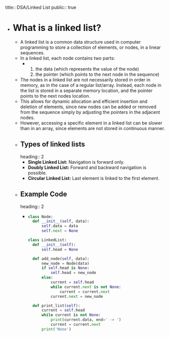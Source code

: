 title:: DSA/Linked List
public:: true

- # What is a linked list?
	- A linked list is a common data structure used in computer programming to store a collection of elements, or nodes, in a linear sequences.
	- In a linked list, each node contains two parts:
		- 1. the data (which represents the value of the node)
		  2. the pointer (which points to the next node in the sequence)
	- The nodes in a linked list are not necessarily stored in order in memory, as in the case of a regular list/array. Instead, each node in the list is stored in a separate memory location, and the pointer points to the next nodes location.
	- This allows for dynamic allocation and efficient insertion and deletion of elements, since new nodes can be added or removed from the sequence simply by adjusting the pointers in the adjacent nodes.
	- However, accessing a specific element in a linked list can be slower than in an array, since elements are not stored in continuous manner.
	- ## Types of linked lists
	  heading:: 2
		- **Single Linked List:** Navigation is forward only.
		- **Doubly Linked List:** Forward and backward navigation is possible.
		- **Circular Linked List:** Last element is linked to the first element.
	- ## Example Code
	  heading:: 2
		- ```python
		  class Node:
		    def __init__(self, data):
		        self.data = data
		        self.next = None
		  
		  class LinkedList:
		    def __init__(self):
		        self.head = None
		  
		    def add_node(self, data):
		        new_node = Node(data)
		        if self.head is None:
		            self.head = new_node
		        else:
		            current = self.head
		            while current.next is not None:
		                current = current.next
		            current.next = new_node
		  
		    def print_list(self):
		        current = self.head
		        while current is not None:
		            print(current.data, end=' -> ')
		            current = current.next
		        print('None')
		  
		  ```